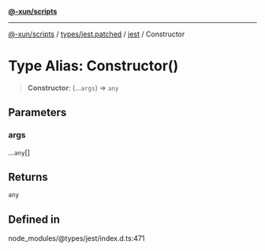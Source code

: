 [**@-xun/scripts**](../../../../../README.md)

***

[@-xun/scripts](../../../../../README.md) / [types/jest.patched](../../../README.md) / [jest](../README.md) / Constructor

# Type Alias: Constructor()

> **Constructor**: (...`args`) => `any`

## Parameters

### args

...`any`[]

## Returns

`any`

## Defined in

node\_modules/@types/jest/index.d.ts:471
